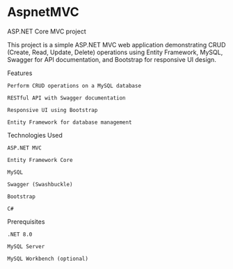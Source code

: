 # AspnetMVC
ASP.NET Core MVC project

This project is a simple ASP.NET MVC web application demonstrating CRUD (Create, Read, Update, Delete) operations using Entity Framework, MySQL, Swagger for API documentation, and Bootstrap for responsive UI design.

Features

	Perform CRUD operations on a MySQL database

	RESTful API with Swagger documentation

	Responsive UI using Bootstrap

	Entity Framework for database management

Technologies Used

	ASP.NET MVC

	Entity Framework Core

	MySQL

	Swagger (Swashbuckle)

	Bootstrap

	C#

Prerequisites

	.NET 8.0

	MySQL Server

	MySQL Workbench (optional)
